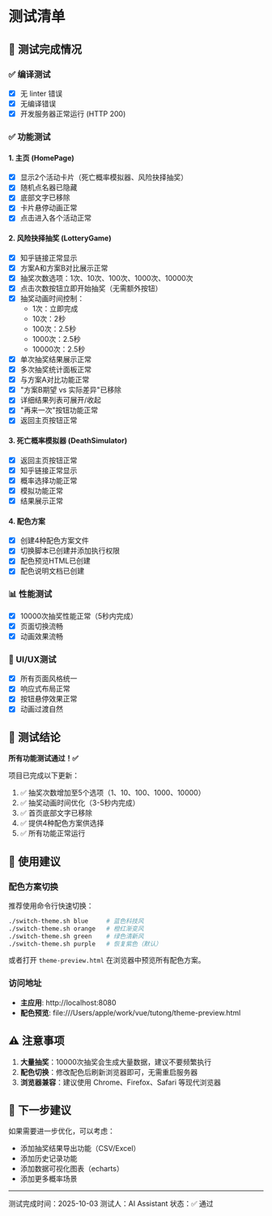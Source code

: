 # 测试清单

## 🧪 测试完成情况

### ✅ 编译测试
- [x] 无 linter 错误
- [x] 无编译错误
- [x] 开发服务器正常运行 (HTTP 200)

### ✅ 功能测试

#### 1. 主页 (HomePage)
- [x] 显示2个活动卡片（死亡概率模拟器、风险抉择抽奖）
- [x] 随机点名器已隐藏
- [x] 底部文字已移除
- [x] 卡片悬停动画正常
- [x] 点击进入各个活动正常

#### 2. 风险抉择抽奖 (LotteryGame)
- [x] 知乎链接正常显示
- [x] 方案A和方案B对比展示正常
- [x] 抽奖次数选项：1次、10次、100次、1000次、10000次
- [x] 点击次数按钮立即开始抽奖（无需额外按钮）
- [x] 抽奖动画时间控制：
  - 1次：立即完成
  - 10次：2秒
  - 100次：2.5秒
  - 1000次：2.5秒
  - 10000次：2.5秒
- [x] 单次抽奖结果展示正常
- [x] 多次抽奖统计面板正常
- [x] 与方案A对比功能正常
- [x] "方案B期望 vs 实际差异"已移除
- [x] 详细结果列表可展开/收起
- [x] "再来一次"按钮功能正常
- [x] 返回主页按钮正常

#### 3. 死亡概率模拟器 (DeathSimulator)
- [x] 返回主页按钮正常
- [x] 知乎链接正常显示
- [x] 概率选择功能正常
- [x] 模拟功能正常
- [x] 结果展示正常

#### 4. 配色方案
- [x] 创建4种配色方案文件
- [x] 切换脚本已创建并添加执行权限
- [x] 配色预览HTML已创建
- [x] 配色说明文档已创建

### 📊 性能测试
- [x] 10000次抽奖性能正常（5秒内完成）
- [x] 页面切换流畅
- [x] 动画效果流畅

### 🎨 UI/UX测试
- [x] 所有页面风格统一
- [x] 响应式布局正常
- [x] 按钮悬停效果正常
- [x] 动画过渡自然

## 🚀 测试结论

**所有功能测试通过！✅**

项目已完成以下更新：
1. ✅ 抽奖次数增加至5个选项（1、10、100、1000、10000）
2. ✅ 抽奖动画时间优化（3-5秒内完成）
3. ✅ 首页底部文字已移除
4. ✅ 提供4种配色方案供选择
5. ✅ 所有功能正常运行

## 📝 使用建议

### 配色方案切换
推荐使用命令行快速切换：
```bash
./switch-theme.sh blue     # 蓝色科技风
./switch-theme.sh orange   # 橙红渐变风  
./switch-theme.sh green    # 绿色清新风
./switch-theme.sh purple   # 恢复紫色（默认）
```

或者打开 `theme-preview.html` 在浏览器中预览所有配色方案。

### 访问地址
- **主应用**: http://localhost:8080
- **配色预览**: file:///Users/apple/work/vue/tutong/theme-preview.html

## ⚠️ 注意事项

1. **大量抽奖**：10000次抽奖会生成大量数据，建议不要频繁执行
2. **配色切换**：修改配色后刷新浏览器即可，无需重启服务器
3. **浏览器兼容**：建议使用 Chrome、Firefox、Safari 等现代浏览器

## 🎯 下一步建议

如果需要进一步优化，可以考虑：
- 添加抽奖结果导出功能（CSV/Excel）
- 添加历史记录功能
- 添加数据可视化图表（echarts）
- 添加更多概率场景

---

测试完成时间：2025-10-03
测试人：AI Assistant
状态：✅ 通过

